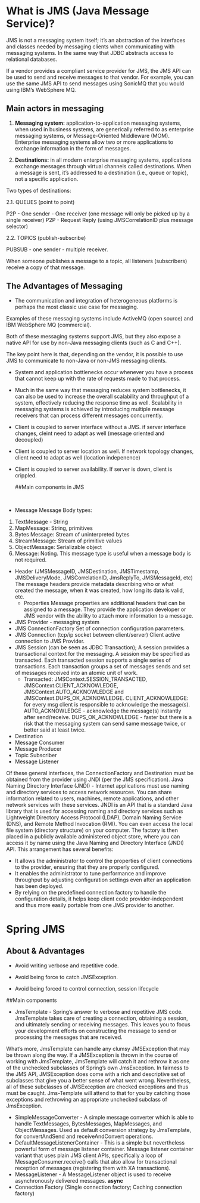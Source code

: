 # What is JMS (Java Message Service)?

JMS is not a messaging system itself; it’s an abstraction of the interfaces and classes needed by messaging clients when communicating with messaging systems. 
In the same way that JDBC abstracts access to relational databases.

If a vendor provides a compliant service provider for JMS, the JMS API can be used to send and receive messages to that vendor. 
For example, you can use the same JMS API to send messages using SonicMQ that you would using IBM’s WebSphere MQ.

## Main actors in messaging

1. **Messaging system:** application-to-application messaging systems, when used in business systems, are generically referred to as enterprise messaging systems, or Message-Oriented Middleware (MOM). Enterprise messaging systems allow two or more applications to exchange information in the form of messages.

2. **Destinations:** in all modern enterprise messaging systems, applications exchange messages through virtual channels called destinations.
  When a message is sent, it’s addressed to a destination (i.e., queue or topic), not a specific application.

Two types of destinations:

2.1.  QUEUES (point to point)

P2P - One sender - One receiver (one message will only be picked up by a single receiver)
P2P - Request Reply (using JMSCorrelationID plus message selector)

2.2. TOPICS (publish-subscribe)

PUBSUB - one sender - multiple receiver. 

When someone publishes a message to a topic, all listeners (subscribers) receive a copy of that message.

##	The Advantages of Messaging

- The communication and integration of heterogeneous platforms is perhaps the most classic use case for messaging. 

Examples of these messaging systems include ActiveMQ (open source) and IBM WebSphere MQ (commercial). 

Both of these messaging systems support JMS, but they also expose a native API for use by non-Java messaging clients (such as C and C++). 

The key point here is that, depending on the vendor, it is possible to use JMS to communicate to non-Java or non-JMS messaging clients.

- System and application bottlenecks occur whenever you have a process that cannot keep up with the rate of requests made to that process. 

- Much in the same way that messaging reduces system bottlenecks, it can also be used to increase the overall scalability and throughput of a system, effectively reducing the response time as well. Scalability in messaging systems is achieved by introducing multiple message receivers that can process different messages concurrently.

- Client is coupled to server interface without a JMS. if server interface changes, cleint need to adapt as well (message oriented and decoupled)

- Client is coupled to server location as well. If network topology changes, client need to adapt as well (location indepenence)

- Client is coupled to server availability. If server is down, client is crippled.

  ##Main components in JMS

  ​

- Message
  Message Body types:
1. TextMessage - String
2. MapMessage: String, primitives
3. Bytes Message: Stream of uninterpreted bytes
4. StreamMessage: Stream of primitive values
5. ObjectMessage: Serializable object
6. Message: Noting. This message type is useful when a message body is not required.
- Header (JMSMessageID, JMSDestination, JMSTimestamp, JMSDeliveryMode, JMSCorrelationID, JmsReplyTo, JMSMessageId, etc)
  The message headers provide metadata describing who or what created the message, when it was created, how long its data is valid, etc.
  - Properties
    Message properties are additional headers that can be assigned to a message. They provide the application developer or JMS vendor with the ability to attach more information to a message.
- JMS Provider - messaging system
- JMS ConnectionFactory
  Set of connection configuration parameters.
- JMS Connection (tcp/ip socket between client/server)
  Client active connection to JMS Provider.
- JMS Session (can be seen as JDBC Transaction);
  A session provides a transactional context for the messaging.
  A session may be specified as transacted. 
  Each transacted session supports a single series of transactions. Each transaction groups a set of messages sends and set of messages received into an atomic unit of work.
  - Transacted: JMSContext.SESSION_TRANSACTED, JMSContext.CLIENT_ACKNOWLEDGE, JMSContext.AUTO_ACKNOWLEDGE and JMSContext.DUPS_OK_ACKNOWLEDGE.
    CLIENT_ACKNOWLEDGE: for every msg client is responsible to acknowledge the message(s).
    AUTO_ACKNOWLEDGE - acknowledge the message(s) instantly after send/receive.
    DUPS_OK_ACKNOWLEDGE - faster but there is a risk that the messaging system can send same message twice, or better said at least twice.
- Destination
- Message Consumer
- Message Producer
- Topic Subscriber
- Message Listener

Of these general interfaces, the ConnectionFactory and Destination must be obtained from the provider using JNDI (per the JMS specification).
Java Naming Directory Interface (JNDI) - Internet applications must use naming and directory services to access network resources. You can share information related to users, machines, remote applications, and other network services with these services. JNDI is an API that is a standard Java library that is used for accessing naming and directory services such as Lightweight Directory Access Protocol (LDAP), Domain Naming Service (DNS), and Remote Method Invocation (RMI). You can even access the local file system (directory structure) on your computer.
The factory is then placed in a publicly available administered object store, where you can access it by name using the Java Naming and Directory Interface (JNDI) API. This arrangement has several benefits:
- It allows the administrator to control the properties of client connections to the provider, ensuring that they are properly configured.
- It enables the administrator to tune performance and improve throughput by adjusting configuration settings even after an application has been deployed.
- By relying on the predefined connection factory to handle the configuration details, it helps keep client code provider-independent and thus more easily portable from one JMS provider to another.

# Spring JMS
##	About & Advantages
-  Avoid writing verbose and repetitive code.

-  Avoid being force to catch JMSException.

-  Avoid being forced to control connection, session lifecycle

  ##Main components
  - JmsTemplate - Spring’s answer to verbose and repetitive JMS code. JmsTemplate takes care of creating a connection, obtaining a session, and ultimately sending or receiving messages. This leaves you to focus your development efforts on constructing the message to send or processing the messages that are received.

  What’s more, JmsTemplate can handle any clumsy JMSException that may be thrown along the way. If a JMSException is thrown in the course of working with JmsTemplate, JmsTemplate will catch it and rethrow it as one of the unchecked subclasses of Spring’s own JmsException.
  In fairness to the JMS API, JMSException does come with a rich and descriptive set of subclasses that give you a better sense of what went wrong. Nevertheless, all of these subclasses of JMSException are checked exceptions and thus must be caught. Jms-Template will attend to that for you by catching those exceptions and rethrowing an appropriate unchecked subclass of JmsException.

  - SimpleMessageConverter - A simple message converter which is able to handle TextMessages, BytesMessages, MapMessages, and ObjectMessages. Used as default conversion strategy by JmsTemplate, for convertAndSend and receiveAndConvert operations.
  - DefaultMessageListenerContainer - This is a simple but nevertheless powerful form of message listener container. Message listener container variant that uses plain JMS client APIs, specifically a loop of MessageConsumer.receive() calls that also allow for transactional reception of messages (registering them with XA transactions).
  - MessageListener - A MessageListener object is used to receive asynchronously delivered messages. **async**
  - Connection Factory (Single connection factory; Caching connection factory)